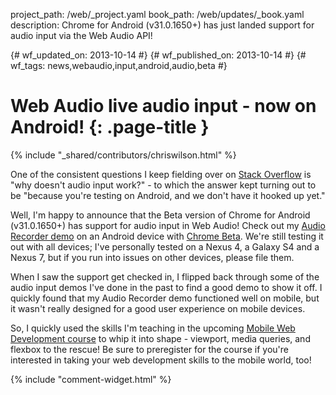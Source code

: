 project_path: /web/_project.yaml
book_path: /web/updates/_book.yaml
description: Chrome for Android (v31.0.1650+) has just landed support for audio input via the Web Audio API!

{# wf_updated_on: 2013-10-14 #}
{# wf_published_on: 2013-10-14 #}
{# wf_tags: news,webaudio,input,android,audio,beta #}

# Web Audio live audio input - now on Android! {: .page-title }

{% include "_shared/contributors/chriswilson.html" %}


One of the consistent questions I keep fielding over on [Stack Overflow](http://stackoverflow.com/questions/tagged/web-audio) is "why doesn't audio input work?" - to which the answer kept turning out to be "because you're testing on Android, and we don't have it hooked up yet."

Well, I'm happy to announce that the Beta version of Chrome for Android (v31.0.1650+) has support for audio input in Web Audio!  Check out my [Audio Recorder demo](http://webaudiodemos.appspot.com/AudioRecorder/index.html) on an Android device with [Chrome Beta](https://play.google.com/store/apps/details?id=com.chrome.beta).  We're still testing it out with all devices; I've personally tested on a Nexus 4, a Galaxy S4 and a Nexus 7, but if you run into issues on other devices, please file them.

When I saw the support get checked in, I flipped back through some of the audio input demos I've done in the past to find a good demo to show it off.  I quickly found that my Audio Recorder demo functioned well on mobile, but it wasn't really designed for a good user experience on mobile devices.

So, I quickly used the skills I'm teaching in the upcoming [Mobile Web Development course](https://www.udacity.com/course/cs256) to whip it into shape - viewport, media queries, and flexbox to the rescue!  Be sure to preregister for the course if you're interested in taking your web development skills to the mobile world, too!


{% include "comment-widget.html" %}
